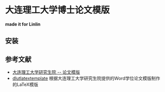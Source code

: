 # 大连理工大学博士论文模版

**made it for Linlin**

## 安装


## 参考文献

- [大连理工大学研究生院 -- 论文模版](http://gs.dlut.edu.cn/showmorexuewei.asp?id=77&DeptSortName=%C2%DB%CE%C4%C4%A3%B0%E6)
- [dlutlatextemplate](http://code.google.com/p/dlutlatextemplate/)  根据大连理工大学研究生院提供的Word学位论文模版制作的LaTeX模版